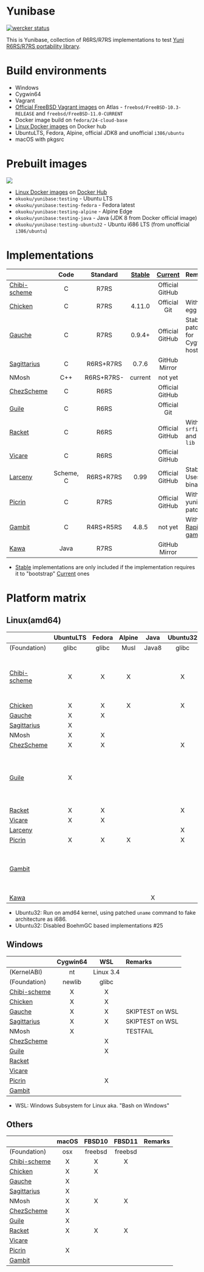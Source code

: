 Yunibase
========

[![wercker status](https://app.wercker.com/status/0c36dd5ef969e9f4d3ff7e5ca759faba/m "wercker status")](https://app.wercker.com/project/bykey/0c36dd5ef969e9f4d3ff7e5ca759faba)

This is Yunibase, collection of R6RS/R7RS implementations to test [Yuni R6RS/R7RS portability library][].

Build environments
==================

* Windows
 * Cygwin64
* Vagrant
 * [Official FreeBSD Vagrant images][] on Atlas - `freebsd/FreeBSD-10.3-RELEASE` and `freebsd/FreeBSD-11.0-CURRENT` 
 * Docker image build on `fedora/24-cloud-base`
* [Linux Docker images][] on Docker hub
 * UbuntuLTS, Fedora, Alpine, official JDK8 and unofficial `i386/ubuntu`
* macOS with pkgsrc

Prebuilt images
===============

[![](https://images.microbadger.com/badges/image/okuoku/yunibase.svg)](http://microbadger.com/images/okuoku/yunibase "Get your own image badge on microbadger.com")

* [Linux Docker images][] on [Docker Hub][]
 * `okuoku/yunibase:testing` - Ubuntu LTS
 * `okuoku/yunibase:testing-fedora` - Fedora latest
 * `okuoku/yunibase:testing-alpine` - Alpine Edge
 * `okuoku/yunibase:testing-java` - Java (JDK 8 from Docker official image)
 * `okuoku/yunibase:testing-ubuntu32` - Ubuntu i686 LTS (from unofficial `i386/ubuntu`)

Implementations
===============

|                |Code     |Standard  |[Stable][]|[Current][]    |Remarks                               |
|:---------------|:-------:|:--------:|:--------:|:-------------:|:-------------------------------------|
|[Chibi-scheme][]|C        |R7RS      |          |Official GitHub|                                      |
|[Chicken][]     |C        |R7RS      |4.11.0    |Official Git   |With `r7rs` egg                       |
|[Gauche][]      |C        |R7RS      |0.9.4+    |Official GitHub|Stable: patched for Cygwin64 host(#5) |
|[Sagittarius][] |C        |R6RS+R7RS |0.7.6     |GitHub Mirror  |                                      |
|NMosh           |C++      |R6RS+R7RS-|current   |not yet        |                                      |
|[ChezScheme][]  |C        |R6RS      |          |Official GitHub|                                      |
|[Guile][]       |C        |R6RS      |          |Official Git   |                                      |
|[Racket][]      |C        |R6RS      |          |Official GitHub|With `srfi-lib` and `r6rs-lib`        |
|[Vicare][]      |C        |R6RS      |          |Official GitHub|                                      |
|[Larceny][]     |Scheme, C|R6RS+R7RS |0.99      |Official GitHub|Stable: Uses binary                   |
|[Picrin][]      |C        |R7RS      |          |Official GitHub|With yuniffi patches                  |
|[Gambit][]      |C        |R4RS+R5RS |4.8.5     |not yet        |With [Rapid-gambit]                   |
|[Kawa][]        |Java     |R7RS      |          |GitHub Mirror  |                                      |

* [Stable][] implementations are only included if the implementation requires it to "bootstrap" [Current][] ones

Platform matrix
===============

Linux(amd64)
------------
|                |UbuntuLTS|Fedora|Alpine|Java |Ubuntu32|Remarks|
|:---------------|:-------:|:----:|:----:|:---:|:------:|:------|
|(Foundation)    |glibc    |glibc |Musl  |Java8|glibc   |       |
|[Chibi-scheme][]|X        |X     |X     |     |X       |Also included in Java image to bootstrap Yuni|
|[Chicken][]     |X        |X     |X     |     |X       |       |
|[Gauche][]      |X        |X     |      |     |        |       |
|[Sagittarius][] |X        |      |      |     |        |       |
|NMosh           |X        |X     |      |     |        |       |
|[ChezScheme][]  |X        |X     |      |     |X       |       |
|[Guile][]       |X        |      |      |     |        |Not enabled except UbuntuLTS due to excessive build time|
|[Racket][]      |X        |X     |      |     |X       |       |
|[Vicare][]      |X        |X     |      |     |        |       |
|[Larceny][]     |         |      |      |     |X       |       |
|[Picrin][]      |X        |X     |X     |     |X       |       |
|[Gambit][]      |         |      |      |     |        |Disabled due to excessive build time of rapid-gambit|
|[Kawa][]        |         |      |      |X    |        |       |

* Ubuntu32: Run on amd64 kernel, using patched `uname` command to fake architecture as i686.
* Ubuntu32: Disabled BoehmGC based implementations #25

Windows
-------
|                |Cygwin64|WSL      |Remarks|
|:---------------|:------:|:-------:|:------|
|(KernelABI)     |nt      |Linux 3.4|       |
|(Foundation)    |newlib  |glibc    |       |
|[Chibi-scheme][]|X       |X        |       |
|[Chicken][]     |X       |X        |       |
|[Gauche][]      |X       |X        |SKIPTEST on WSL       |
|[Sagittarius][] |X       |X        |SKIPTEST on WSL       |
|NMosh           |X       |         |TESTFAIL       |
|[ChezScheme][]  |        |X        |       |
|[Guile][]       |        |X        |       |
|[Racket][]      |        |         |       |
|[Vicare][]      |        |         |       |
|[Picrin][]      |        |X        |       |
|[Gambit][]      |        |         |       |

* WSL: Windows Subsystem for Linux aka. "Bash on Windows"

Others
------
|                |macOS     |FBSD10 |FBSD11 |Remarks|
|:---------------|:--------:|:-----:|:-----:|:------|
|(Foundation)    |osx       |freebsd|freebsd|       |
|[Chibi-scheme][]|X         |X      |X      |       |
|[Chicken][]     |X         |X      |       |       |
|[Gauche][]      |X         |       |       |       |
|[Sagittarius][] |X         |       |       |       |
|NMosh           |X         |X      |X      |       |
|[ChezScheme][]  |X         |       |       |       |
|[Guile][]       |X         |       |       |       |
|[Racket][]      |X         |X      |X      |       |
|[Vicare][]      |          |       |       |       |
|[Picrin][]      |X         |       |       |       |
|[Gambit][]      |          |       |       |       |

[Stable]: https://bitbucket.org/okuoku/yunibase-impl-stable
[Current]: https://github.com/okuoku/yunibase/tree/master/impl-current
[Docker Hub]: https://hub.docker.com/r/okuoku/yunibase/
[Yuni R6RS/R7RS portability library]: https://github.com/okuoku/yuni
[Linux Docker images]: https://github.com/okuoku/yunibase/tree/master/hosts/docker-linux
[Official FreeBSD Vagrant images]: https://atlas.hashicorp.com/FreeBSD/

[Chibi-scheme]: http://synthcode.com/wiki/chibi-scheme
[Gauche]: http://practical-scheme.net/gauche/
[Sagittarius]: https://bitbucket.org/ktakashi/sagittarius-scheme/wiki/Home
[Chicken]: http://www.call-cc.org/
[Guile]: http://www.gnu.org/software/guile/
[Racket]: https://racket-lang.org/
[Vicare]: http://marcomaggi.github.io/vicare.html
[Kawa]: http://www.gnu.org/software/kawa/
[Larceny]: http://www.larcenists.org/
[ChezScheme]: https://github.com/cisco/ChezScheme
[Gambit]: http://gambitscheme.org/
[Rapid-gambit]: https://github.com/okuoku/rapid-gambit
[Picrin]: https://github.com/picrin-scheme/picrin
